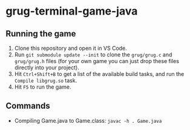 # grug-terminal-game-java

## Running the game

1. Clone this repository and open it in VS Code.
2. Run `git submodule update --init` to clone the `grug/grug.c` and `grug/grug.h` files (for your own game you can just drop these files directly into your project).
3. Hit `Ctrl+Shift+B` to get a list of the available build tasks, and run the `Compile libgrug.so` task.
4. Hit `F5` to run the game.

## Commands

- Compiling Game.java to Game.class: `javac -h . Game.java`
